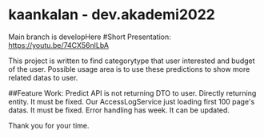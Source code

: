 # kaankalan - dev.akademi2022

Main branch is developHere
#Short Presentation:  https://youtu.be/74CX56nlLbA

This project is written to find categorytype that user interested and budget of the user.
Possible usage area is to use these predictions to show more related datas to user.

##Feature Work: 
Predict API is not returning DTO to user. Directly returning entity. It must be fixed.
Our AccessLogService just loading first 100 page's datas. It must be fixed.
Error handling has week. It can be updated.

Thank you for your time. 